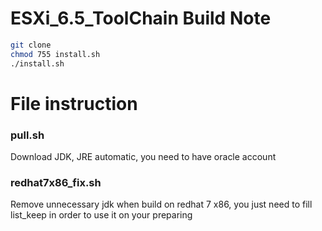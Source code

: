 # ESXi_6.5_ToolChain Build Note

  ```bash
  git clone
  chmod 755 install.sh
  ./install.sh
  ```

# File instruction

### pull.sh
Download JDK, JRE automatic, you need to have oracle account

### redhat7x86_fix.sh
Remove unnecessary jdk when build on redhat 7 x86, you just need to fill list_keep in order to use it on your preparing
